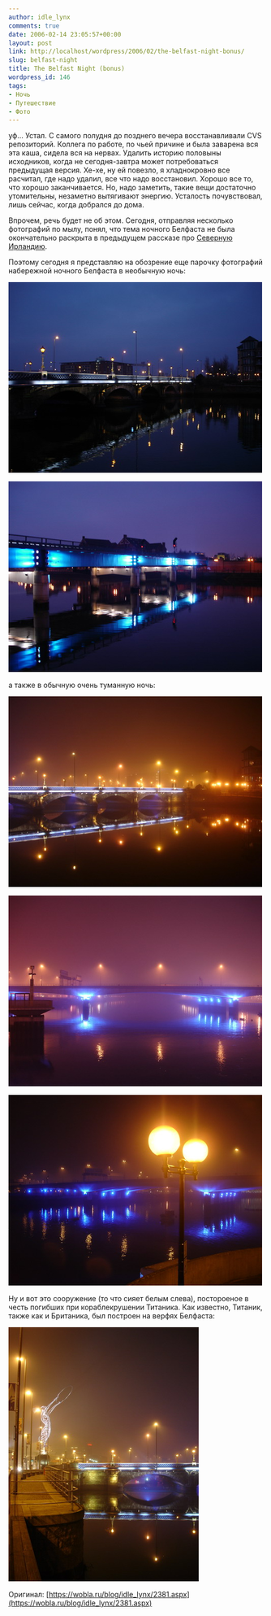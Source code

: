 ```yaml
---
author: idle_lynx
comments: true
date: 2006-02-14 23:05:57+00:00
layout: post
link: http://localhost/wordpress/2006/02/the-belfast-night-bonus/
slug: belfast-night
title: The Belfast Night (bonus)
wordpress_id: 146
tags:
- Ночь
- Путешествие
- Фото
---
```


уф... Устал. С самого полудня до позднего вечера восстанавливали CVS репозиторий. Коллега по работе, по чьей причине и была заварена вся эта каша, сидела вся на нервах. Удалить историю половыны исходников, когда не сегодня-завтра может потребоваться предыдущая версия. Хе-хе, ну ей повезло, я хладнокровно все расчитал, где надо удалил, все что надо восстановил. Хорошо все то, что хорошо заканчивается. Но, надо заметить, такие вещи достаточно утомительны, незаметно вытягивают энергию. Усталость почувствовал, лишь сейчас, когда добрался до дома.

Впрочем, речь будет не об этом. Сегодня, отправляя несколько фотографий по мылу, понял, что тема ночного Белфаста не была окончательно раскрыта в предыдущем рассказе про [Северную Ирландию](2006/02/northen-ireland).

Поэтому сегодня я представляю на обозрение еще парочку фотографий набережной ночного Белфаста в необычную ночь:

![Belfast Night - bridge](images/2007/05/5bf0f6b5-e789-4584-931f-90074b6e230d.JPG)

![Belfast Night - bridge](images/2007/05/ab165a41-bf4b-4f56-ab95-85f66bfecf65.JPG)

а также в обычную очень туманную ночь:

![Mysty Belfast Night - bridge](images/2007/05/35b9b4a5-a060-48e3-ab62-2e9e09ef3b26.JPG)

![Mysty Belfast Night - bridge](images/2007/05/0bce924f-210a-44e5-9f82-925cf0b95503.JPG)

![Mysty Belfast Night - lamp](images/2007/05/fa297354-3b53-4fb0-a836-2f16825758e9.JPG)

Ну и вот это сооружение (то что сияет белым слева), постороеное в честь погибших при кораблекрушении Титаника. Как известно, Титаник, также как и Британика, был построен на верфях Белфаста:

![In memory of Titanic](images/2007/05/197f2fe0-9c5a-48ad-8ae8-b8aa4f6ca6c4.JPG)

Оригинал: [https://wobla.ru/blog/idle_lynx/2381.aspx](https://wobla.ru/blog/idle_lynx/2381.aspx)
